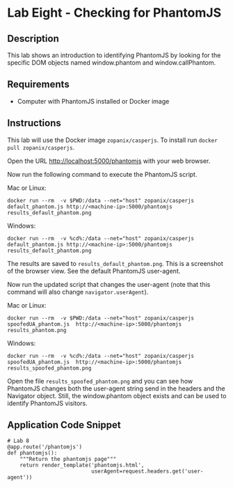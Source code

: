 # Lab Eight - Checking for PhantomJS

## Description
This lab shows an introduction to identifying PhantomJS by looking for the specific DOM objects named window.phantom and window.callPhantom.

## Requirements
* Computer with PhantomJS installed or Docker image

## Instructions
This lab will use the Docker image `zopanix/casperjs`. To install run `docker pull zopanix/casperjs`. 

Open the URL [http://localhost:5000/phantomjs](http://localhost:5000/phantomjs) with your web browser. 

Now run the following command to execute the PhantomJS script. 

Mac or Linux:
```
docker run --rm  -v $PWD:/data --net="host" zopanix/casperjs default_phantom.js http://<machine-ip>:5000/phantomjs results_default_phantom.png
```
Windows:
```
docker run --rm  -v %cd%:/data --net="host" zopanix/casperjs default_phantom.js http://<machine-ip>:5000/phantomjs results_default_phantom.png
```

The results are saved to `results_default_phantom.png`. 
This is a screenshot of the browser view. See the default PhantomJS user-agent.

Now run the updated script that changes the user-agent (note that this command will also change `navigator.userAgent`).

Mac or Linux:
```
docker run --rm  -v $PWD:/data --net="host" zopanix/casperjs spoofedUA_phantom.js  http://<machine-ip>:5000/phantomjs results_phantom.png
```
Windows:
```
docker run --rm  -v %cd%:/data --net="host" zopanix/casperjs spoofedUA_phantom.js  http://<machine-ip>:5000/phantomjs results_spoofed_phantom.png
```

Open the file `results_spoofed_phantom.png` and you can see how PhantomJS changes both the user-agent string send in the headers and the Navigator object. Still, the window.phantom object exists and can be used to identify PhantomJS visitors.

## Application Code Snippet
```
# Lab 8
@app.route('/phantomjs')
def phantomjs():
    """Return the phantomjs page"""
    return render_template('phantomjs.html',
                           userAgent=request.headers.get('user-agent'))

```
